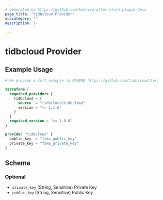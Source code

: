 ```yaml
---
# generated by https://github.com/hashicorp/terraform-plugin-docs
page_title: "tidbcloud Provider"
subcategory: ""
description: |-
  
---
```


# tidbcloud Provider



## Example Usage

```terraform
# We provide a full example in README https://github.com/tidbcloud/terraform-provider-tidbcloud#using-the-provider

terraform {
  required_providers {
    tidbcloud = {
      source  = "tidbcloud/tidbcloud"
      version = "~> 1.1.0"
    }
  }
  required_version = ">= 1.0.0"
}

provider "tidbcloud" {
  public_key  = "fake_public_key"
  private_key = "fake_private_key"
}
```

<!-- schema generated by tfplugindocs -->
## Schema

### Optional

- `private_key` (String, Sensitive) Private Key
- `public_key` (String, Sensitive) Public Key
